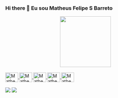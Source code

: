 ### Hi there 👋 Eu sou Matheus Felipe S Barreto

<div align="center">
  <a href="https://github.com/matheusfsbarreto">
  <img height="160em" src="https://github-readme-stats.vercel.app/api/top-langs/?username=matheusfsbarreto&layout=compact&langs_count=7&theme=radical"/>

</div>

<div style="display: inline_block">
  <br>
  <img align="center" alt="Matheus-html5" height="30" width="40" src="https://cdn.jsdelivr.net/gh/devicons/devicon/icons/html5/html5-original-wordmark.svg" />
  <img align="center" alt="Matheus-css3" height="30" width="40" src="https://cdn.jsdelivr.net/gh/devicons/devicon/icons/css3/css3-original-wordmark.svg" />
  <img align="center" alt="Matheus-js" height="30" width="40" src="https://cdn.jsdelivr.net/gh/devicons/devicon/icons/javascript/javascript-original.svg" />
  <img align="center" alt="Matheus-React" height="30" width="40" src="https://cdn.jsdelivr.net/gh/devicons/devicon/icons/react/react-original-wordmark.svg" />
  <img align="center" alt="Matheus-Git" height="30" width="40" src="https://cdn.jsdelivr.net/gh/devicons/devicon/icons/github/github-original.svg" />
  
</div>

<div> 
  <br>
 <a href = "mailto:matheusfsbarreto@gmail.com"><img src="https://img.shields.io/badge/-Gmail-%23333?style=for-the-badge&logo=gmail&logoColor=white" target="_blank"></a>
  <a href="https://www.linkedin.com/in/matheus-barreto-450217168/" target="_blank"><img src="https://img.shields.io/badge/-LinkedIn-%230077B5?style=for-the-badge&logo=linkedin&logoColor=white" target="_blank"></a>

</div>


  
  
  
<!--
**matheusfsbarreto/matheusfsbarreto** is a ✨ _special_ ✨ repository because its `README.md` (this file) appears on your GitHub profile.

Here are some ideas to get you started:

- 🔭 I’m currently working on ...
- 🌱 I’m currently learning ...
- 👯 I’m looking to collaborate on ...
- 🤔 I’m looking for help with ...
- 💬 Ask me about ...
- 📫 How to reach me: ...
- 😄 Pronouns: ...
- ⚡ Fun fact: ...
-->
